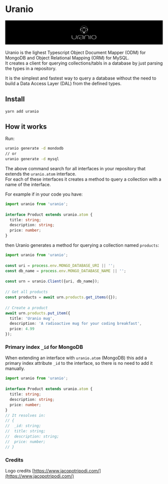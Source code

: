 # Uranio

![uranio logo](./img/uranio_logo_1440x220.png)

Uranio is the lighest Typescript Object Document Mapper (ODM) for MongoDB and
Object Relational Mapping (ORM) for MySQL.\
It creates a client for querying collections/tabls in a database by just parsing
the types in a repository.

It is the simplest and fastest way to query a database without the need to build
a Data Access Layer (DAL) from the defined types.

## Install

```
yarn add uranio
```

## How it works

Run:
```bash
uranio generate -d mondodb
// or
uranio generate -d mysql
```

The above command search for all interfaces in your repository that extends
the `uranio.atom` interface.\
For each of these interfaces it creates a method to query a collection with a
name of the interface.

For example if in your code you have:

```typescript
import uranio from 'uranio';

interface Product extends uranio.atom {
  title: string;
  description: string;
  price: number;
}
```

then Uranio generates a method for querying a collection named `products`:

```typescript
import uranio from 'uranio';

const uri = process.env.MONGO_DATABASE_URI || '';
const db_name = process.env.MONGO_DATABASE_NAME || '';

const urn = uranio.Client({uri, db_name});

// Get all products
const products = await urn.products.get_items({});

// Create a product
await urn.products.put_item({
  title: 'Uranio mug',
  description: 'A radioactive mug for your coding breakfast',
  price: 4.99
});
```

### Primary index `_id` for MongoDB

When extending an interface with `uranio.atom` (MongoDB) this add a primary
index attribute `_id` to the interface, so there is no need to add it manually.

```typescript
import uranio from 'uranio';

interface Product extends uranio.atom {
  title: string;
  description: string;
  price: number;
}
// It resolves in:
// {
//  _id: string;
//  title: string;
//  description: string;
//  price: number;
// }
```

### Credits

Logo credits [https://www.jacopotripodi.com/](https://www.jacopotripodi.com/)


